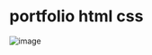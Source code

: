 # portfolio html css
![image](https://user-images.githubusercontent.com/55645613/205991878-05fb0a66-2eb2-4ab3-b5a0-1f437f2da30e.png)

